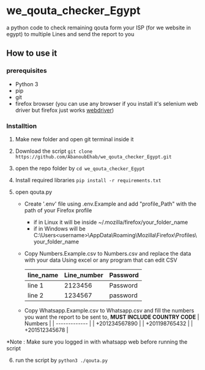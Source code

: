 # we_qouta_checker_Egypt

a python code to check remaining qouta form your ISP (for we website in egypt) to multiple Lines and send the report to you

## How to use it

### prerequisites

- Python 3
- pip
- git
- firefox browser (you can use any browser if you install it's selenium web driver but firefox just works [webdriver](https://www.selenium.dev/documentation/webdriver/))
  
### Installtion
1. Make new folder and open git terminal inside it

2. Download the script  ```git clone https://github.com/AbanoubEhab/we_qouta_checker_Egypt.git```

3. open the repo folder by ```cd we_qouta_checker_Egypt```

4. Install required libraries ```pip install -r requirements.txt```

5. open qouta.py 
   
   - Create '.env' file using .env.Example and add "profile_Path" with the path of your Firefox profile
     
     - if in Linux it will be inside ~/.mozilla/firefox/your_folder_name
     - if in Windows will be C:\Users\<username>\AppData\Roaming\Mozilla\Firefox\Profiles\your_folder_name
   
   - Copy Numbers.Example.csv to Numbers.csv and replace the data with your data Using excel or any program that can edit CSV
     
     | line_name | Line_number | Password |
     | --------- | ----------- | -------- |
     | line 1    | 2123456     | Password |
     | line 2    | 1234567     | password |
   
   - Copy Whatsapp.Example.csv to Whatsapp.csv and fill the numbers you want the report to be sent to,
   **MUST INCLUDE COUNTRY CODE**
      | Numbers       |
      | ------------- |
      | +201234567890 |
      | +201198765432 |
      | +201512345678 |

*Note : Make sure you logged in with whatsapp web before running the script

6. run the script by ```python3 ./qouta.py```
